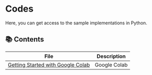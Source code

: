 # Codes

Here, you can get access to the sample implementations in Python.

## 📚 Contents

| File | Description |
| ------------ | ------------ |
| [Getting Started with Google Colab](https://github.com/alitourani/deep-learning-from-scratch/blob/main/Slides/0-Greetings.pdf "Getting Started with Google Colab") | Google Colab |
